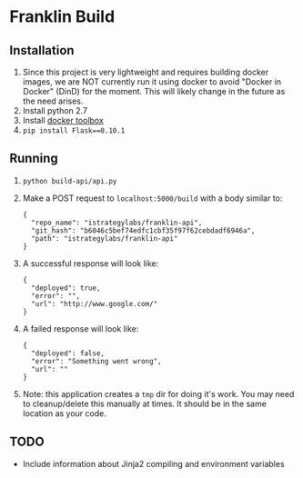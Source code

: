# Franklin Build

## Installation

1. Since this project is very lightweight and requires building docker images,
   we are NOT currently run it using docker to avoid "Docker in Docker" (DinD) 
   for the moment. This will likely change in the future as the need arises. 
1. Install python 2.7
1. Install [docker toolbox](https://www.docker.com/toolbox)
1. `pip install Flask==0.10.1`

## Running
1. `python build-api/api.py`
1. Make a POST request to `localhost:5000/build` with a body similar to: 

    ```
    {
      "repo_name": "istrategylabs/franklin-api",
      "git_hash": "b6046c5bef74edfc1cbf35f97f62cebdadf6946a",
      "path": "istrategylabs/franklin-api"
    }
    ```
1. A successful response will look like:

    ```
    { 
      "deployed": true, 
      "error": "", 
      "url": "http://www.google.com/" 
    }
    ```

1. A failed response will look like:

    ```
    { 
      "deployed": false, 
      "error": "Something went wrong", 
      "url": "" 
    }
    ```

1. Note: this application creates a `tmp` dir for doing it's work. You may need
   to cleanup/delete this manually at times. It should be in the same location
   as your code.

## TODO

- Include information about Jinja2 compiling and environment variables
